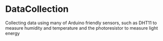 # DataCollection
Collecting data using many of Arduino friendly sensors, such as DHT11 to measure humidity and temperature and the photoresistor to measure light energy
